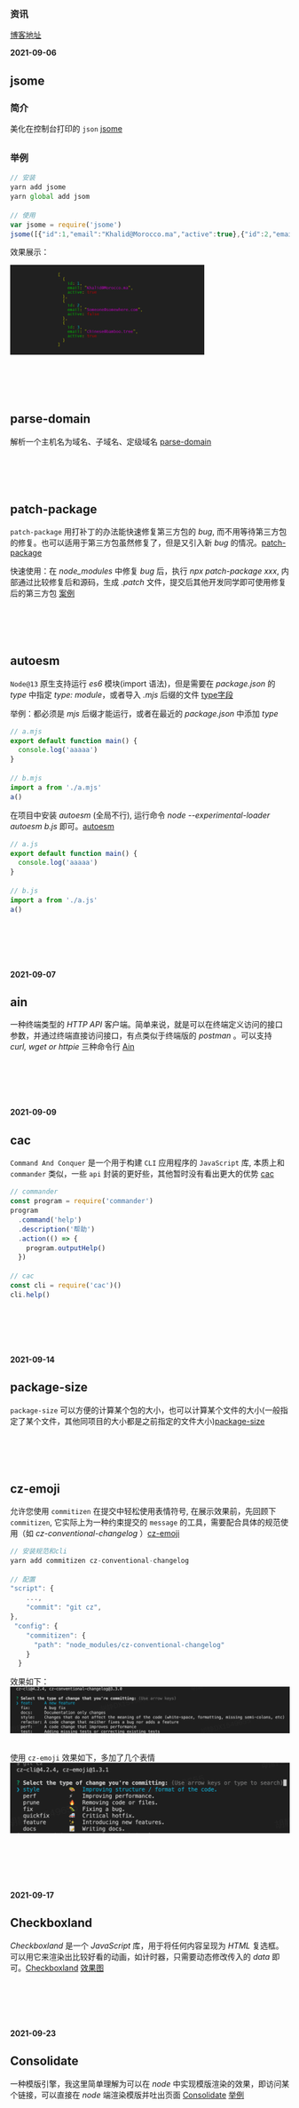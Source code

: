 ### 资讯

[博客地址](https://myblog-janehuhuhu.vercel.app/)

**2021-09-06**
## jsome
### 简介
美化在控制台打印的 `json` [jsome](https://github.com/Javascipt/Jsome)
<div style='margin-top: 30px'></div>

### 举例
```js
// 安装
yarn add jsome
yarn global add jsom

// 使用
var jsome = require('jsome')
jsome([{"id":1,"email":"Khalid@Morocco.ma","active":true},{"id":2,"email":"Someone@somewhere.com","active":false},{"id":3,"email":"chinese@bamboo.tree","active":true}])
```
效果展示：

<img src='./imgs/jsome.png' width='350px'>

<div style='margin-top: 100px'></div>








## parse-domain
解析一个主机名为域名、子域名、定级域名 [parse-domain](https://github.com/peerigon/parse-domain)

<div style='margin-top: 100px'></div>







## patch-package
`patch-package` 用打补丁的办法能快速修复第三方包的 *bug*, 而不用等待第三方包的修复。也可以适用于第三方包虽然修复了，但是又引入新 *bug* 的情况。[patch-package](https://www.npmjs.com/package/patch-package)

快速使用：在 *node_modules* 中修复 *bug* 后，执行 *npx patch-package xxx*, 内部通过比较修复后和源码，生成 *.patch* 文件，提交后其他开发同学即可使用修复后的第三方包 [案例](https://juejin.cn/post/6962554654643191815)

<div style='margin-top: 100px'></div>







## autoesm
`Node@13` 原生支持运行 *es6* 模块(import 语法)，但是需要在 *package.json* 的 *type* 中指定 *type: module*，或者导入 *.mjs* 后缀的文件 [type字段](https://blog.csdn.net/huzhenv5/article/details/105232187)

举例：都必须是 *mjs* 后缀才能运行，或者在最近的 *package.json* 中添加 *type*
```js
// a.mjs
export default function main() {
  console.log('aaaaa')
}

// b.mjs
import a from './a.mjs'
a()
```

在项目中安装 *autoesm* (全局不行), 运行命令 *node --experimental-loader autoesm b.js* 即可。[autoesm](https://github.com/dy/autoesm)

```js 
// a.js
export default function main() {
  console.log('aaaaa')
}

// b.js
import a from './a.js'
a()
```
<div style='margin-top: 100px'></div>







**2021-09-07**
## ain

一种终端类型的 *HTTP API* 客户端。简单来说，就是可以在终端定义访问的接口参数，并通过终端直接访问接口，有点类似于终端版的 *postman* 。可以支持 *curl, wget or httpie* 三种命令行 [Ain](https://github.com/jonaslu/ain)
<div style='margin-top: 100px'></div>







**2021-09-09**
## cac

`Command And Conquer` 是一个用于构建 `CLI` 应用程序的 `JavaScript` 库, 本质上和 `commander` 类似，一些 `api` 封装的更好些，其他暂时没有看出更大的优势 [cac](https://github.com/cacjs/cac)

```js
// commander
const program = require('commander')
program
  .command('help')
  .description('帮助')
  .action(() => {
    program.outputHelp()
  })

// cac
const cli = require('cac')()
cli.help()
```
<div style='margin-top: 100px'></div>










**2021-09-14**
## package-size

`package-size` 可以方便的计算某个包的大小，也可以计算某个文件的大小(一般指定了某个文件，其他同项目的大小都是之前指定的文件大小)[package-size](https://github.com/egoist/package-size)
<div style='margin-top: 100px'></div>






## cz-emoji
允许您使用 `commitizen` 在提交中轻松使用表情符号, 在展示效果前，先回顾下 `commitizen`, 它实际上为一种约束提交的 `message` 的工具，需要配合具体的规范使用（如 *cz-conventional-changelog* ）[cz-emoji](https://github.com/ngryman/cz-emoji)
```js
// 安装规范和cli
yarn add commitizen cz-conventional-changelog

// 配置
"script": {
    ...,
    "commit": "git cz",
},
 "config": {
    "commitizen": {
      "path": "node_modules/cz-conventional-changelog"
    }
  }
```

效果如下：
<img src="./imgs/commitizen.png">
<div style='margin-top: 30px'></div>

使用 `cz-emoji` 效果如下，多加了几个表情
<img src="./imgs/cz-emoji.png">
<div style='margin-top: 100px'></div>










**2021-09-17**
## Checkboxland
*Checkboxland* 是一个 *JavaScript* 库，用于将任何内容呈现为 *HTML* 复选框。可以用它来渲染出比较好看的动画，如计时器，只需要动态修改传入的 *data* 即可。[Checkboxland](https://github.com/bryanbraun/checkboxland) [效果图](https://www.bryanbraun.com/checkboxland/)
<div style='margin-top: 100px'></div>








**2021-09-23**

## Consolidate
一种模版引擎，我这里简单理解为可以在 *node* 中实现模版渲染的效果，即访问某个链接，可以直接在 *node* 端渲染模版并吐出页面 [Consolidate](https://github.com/tj/consolidate.js) [举例](https://tangjiusheng.com/web/qdkf/189.html)

<div style='margin-top: 100px'></div>
